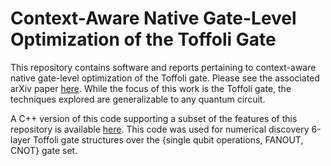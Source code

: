 # Context-Aware Native Gate-Level Optimization of the Toffoli Gate

This repository contains software and reports pertaining to context-aware native gate-level optimization of the Toffoli gate. Please see
the associated arXiv paper [here](https://arxiv.org/abs/2209.02669).
While the focus of this work is the Toffoli gate, the techniques explored are generalizable
to any quantum circuit.

A C++ version of this code supporting a subset of the features of this repository is available [here](https://github.com/maxaksel/QuOpt).
This code was used for numerical discovery 6-layer Toffoli gate structures over the {single qubit operations, FANOUT, CNOT} gate set.
